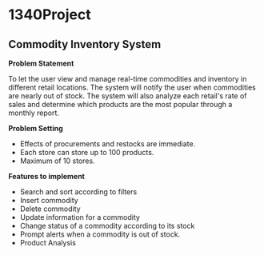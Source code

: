 # 1340Project
## Commodity Inventory System

**Problem Statement**

To let the user view and manage real-time commodities and inventory in different retail locations. The system will notify the user when commodities are nearly out of stock. The system will also analyze each retail's rate of sales and determine which products are the most popular through a monthly report. 

**Problem Setting**

- Effects of procurements and restocks are immediate.
- Each store can store up to 100 products.
- Maximum of 10 stores.

**Features to implement**
- Search  and sort according to filters 
- Insert commodity
- Delete commodity
- Update information for a commodity
- Change status of a commodity according to its stock
- Prompt alerts when a commodity is out of stock.
- Product Analysis

